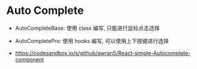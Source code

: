 # Auto Complete

- AutoCompleteBase: 使用 class 编写, 只能进行鼠标点击选择
- AutoCompletePro: 使用 hooks 编写, 可以使用上下按键进行选择

- https://codesandbox.io/s/github/awran5/React-simple-Autocomplete-component
